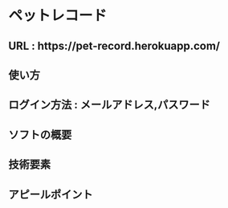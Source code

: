 <h1>ペットレコード</h1>
<h2>URL : <a>https://pet-record.herokuapp.com/</a><h2/>

<h2>使い方<h2>
<p>ログイン方法 : メールアドレス,パスワード</p>
<p>
<h2>ソフトの概要</h2>
<h2>技術要素</h2>
<h2>アピールポイント</h2>


